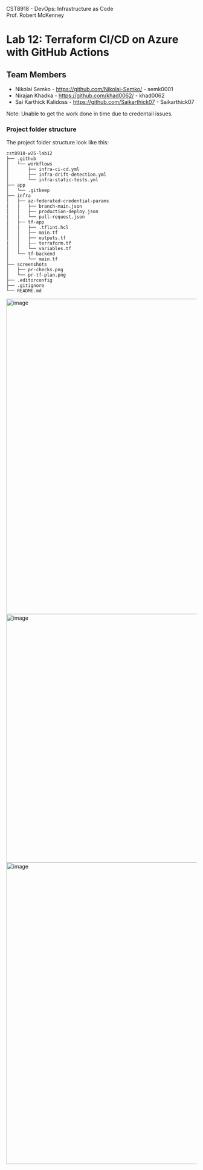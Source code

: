 CST8918 - DevOps: Infrastructure as Code  
Prof. Robert McKenney

# Lab 12: Terraform CI/CD on Azure with GitHub Actions

## Team Members
- Nikolai Semko         - https://github.com/Nikolai-Semko/ - semk0001
- Nirajan Khadka        - https://github.com/khad0062/      - khad0062 
- Sai Karthick Kalidoss - https://github.com/Saikarthick07     - Saikarthick07

Note: Unable to get the work done in time due to credentail issues.


### Project folder structure

The project folder structure look like this: 

```plaintext
cst8918-w25-lab12
├── .github
│   └── workflows
│       ├── infra-ci-cd.yml
│       ├── infra-drift-detection.yml
│       └── infra-static-tests.yml
├── app
│   └── .gitkeep
├── infra
│   ├── az-federated-credential-params
|   |   ├── branch-main.json
│   │   ├── production-deploy.json
|   |   └── pull-request.json
│   ├── tf-app
│   |   ├── .tflint.hcl
│   │   ├── main.tf
│   │   ├── outputs.tf
|   │   ├── terraform.tf
│   │   └── variables.tf
│   └── tf-backend
│       └── main.tf
├── screenshots
│   ├── pr-checks.png
│   └── pr-tf-plan.png
├── .editorconfig
├── .gitignore
└── README.md
```


<img width="1799" height="835" alt="image" src="https://github.com/user-attachments/assets/d2de93fb-161f-436d-8491-594f16330337" />

<img width="1897" height="658" alt="image" src="https://github.com/user-attachments/assets/e1454b0a-ad15-46df-92f0-87847c08643d" />


<img width="1914" height="799" alt="image" src="https://github.com/user-attachments/assets/5f7f94cc-8586-4887-b18e-cb09ef60065a" />


